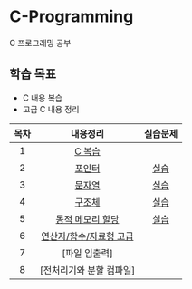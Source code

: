 # C-Programming
C 프로그래밍 공부

## 학습 목표
- C 내용 복습
- 고급 C 내용 정리

| 목차 | 내용정리 | 실습문제 |
|:---:|:---:|:---:|
| 1 |  [C 복습](https://github.com/kyeong-hyeok/Study/tree/main/C/C%20%EB%B3%B5%EC%8A%B5) |
| 2 | [포인터](https://github.com/kyeong-hyeok/Study/tree/main/C/%ED%8F%AC%EC%9D%B8%ED%84%B0) | [실습](https://github.com/kyeong-hyeok/Study/blob/main/C/%ED%8F%AC%EC%9D%B8%ED%84%B0/9%EC%9E%A5%20%ED%8F%AC%EC%9D%B8%ED%84%B0-%EC%8B%A4%EC%8A%B5%EB%AC%B8%EC%A0%9C.pdf) |
| 3 | [문자열](https://github.com/kyeong-hyeok/Study/tree/main/C/%EB%AC%B8%EC%9E%90%EC%97%B4) | [실습](https://github.com/kyeong-hyeok/Study/blob/main/C/%EB%AC%B8%EC%9E%90%EC%97%B4/10%EC%9E%A5%20%EB%AC%B8%EC%9E%90%EC%97%B4-%EC%8B%A4%EC%8A%B5%EB%AC%B8%EC%A0%9C.pdf) |
| 4 | [구조체](https://github.com/kyeong-hyeok/Study/tree/main/C/%EA%B5%AC%EC%A1%B0%EC%B2%B4) | [실습](https://github.com/kyeong-hyeok/Study/blob/main/C/%EA%B5%AC%EC%A1%B0%EC%B2%B4/11%EC%9E%A5%20%EA%B5%AC%EC%A1%B0%EC%B2%B4-%EC%8B%A4%EC%8A%B5%EB%AC%B8%EC%A0%9C.pdf) |
| 5 | [동적 메모리 할당](https://github.com/kyeong-hyeok/Study/tree/main/C/%EB%8F%99%EC%A0%81%20%EB%A9%94%EB%AA%A8%EB%A6%AC%20%ED%95%A0%EB%8B%B9) | [실습](https://github.com/kyeong-hyeok/Study/blob/main/C/%EB%8F%99%EC%A0%81%20%EB%A9%94%EB%AA%A8%EB%A6%AC%20%ED%95%A0%EB%8B%B9/12%EC%9E%A5%20%EB%8F%99%EC%A0%81%20%EB%A9%94%EB%AA%A8%EB%A6%AC%20%ED%95%A0%EB%8B%B9-%EC%8B%A4%EC%8A%B5%EB%AC%B8%EC%A0%9C.pdf) |
| 6 | [연산자/함수/자료형 고급](https://github.com/kyeong-hyeok/Study/tree/main/C/%EC%97%B0%EC%82%B0%EC%9E%90,%ED%95%A8%EC%88%98,%EC%9E%90%EB%A3%8C%ED%98%95%20%EA%B3%A0%EA%B8%89) |
| 7 | [파일 입출력] |
| 8 | [전처리기와 분할 컴파일] |
